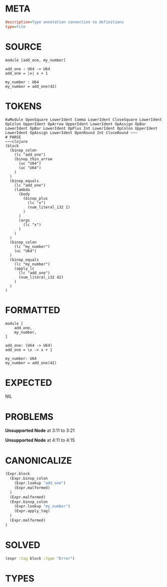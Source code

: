 # META
~~~ini
description=Type annotation connection to definitions
type=file
~~~
# SOURCE
~~~roc
module [add_one, my_number]

add_one : U64 -> U64
add_one = |x| x + 1

my_number : U64
my_number = add_one(42)
~~~
# TOKENS
~~~text
KwModule OpenSquare LowerIdent Comma LowerIdent CloseSquare LowerIdent OpColon UpperIdent OpArrow UpperIdent LowerIdent OpAssign OpBar LowerIdent OpBar LowerIdent OpPlus Int LowerIdent OpColon UpperIdent LowerIdent OpAssign LowerIdent OpenRound Int CloseRound ~~~
# PARSE
~~~clojure
(block
  (binop_colon
    (lc "add_one")
    (binop_thin_arrow
      (uc "U64")
      (uc "U64")
    )
  )
  (binop_equals
    (lc "add_one")
    (lambda
      (body
        (binop_plus
          (lc "x")
          (num_literal_i32 1)
        )
      )
      (args
        (lc "x")
      )
    )
  )
  (binop_colon
    (lc "my_number")
    (uc "U64")
  )
  (binop_equals
    (lc "my_number")
    (apply_lc
      (lc "add_one")
      (num_literal_i32 42)
    )
  )
)
~~~
# FORMATTED
~~~roc
module [
	add_one,
	my_number,
]

add_one: (U64 -> U64)
add_one = \x -> x + 1

my_number: U64
my_number = add_one(42)
~~~
# EXPECTED
NIL
# PROBLEMS
**Unsupported Node**
at 3:11 to 3:21

**Unsupported Node**
at 4:11 to 4:15

# CANONICALIZE
~~~clojure
(Expr.block
  (Expr.binop_colon
    (Expr.lookup "add_one")
    (Expr.malformed)
  )
  (Expr.malformed)
  (Expr.binop_colon
    (Expr.lookup "my_number")
    (Expr.apply_tag)
  )
  (Expr.malformed)
)
~~~
# SOLVED
~~~clojure
(expr :tag block :type "Error")
~~~
# TYPES
~~~roc
~~~
